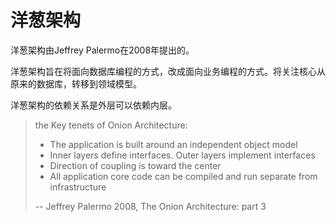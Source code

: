 # 洋葱架构

洋葱架构由Jeffrey Palermo在2008年提出的。

洋葱架构旨在将面向数据库编程的方式，改成面向业务编程的方式。将关注核心从原来的数据库，转移到领域模型。

洋葱架构的依赖关系是外层可以依赖内层。

> the Key tenets of Onion Architecture:
> * The application is built around an independent object model
> * Inner layers define interfaces. Outer layers implement interfaces
> * Direction of coupling is toward the center
> * All application core code can be compiled and run separate from infrastructure
> 
>  --        Jeffrey Palermo 2008, The Onion Architecture: part 3